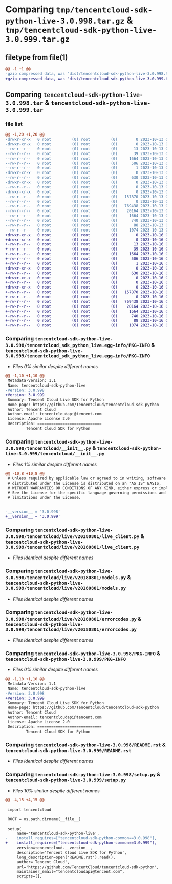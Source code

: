 # Comparing `tmp/tencentcloud-sdk-python-live-3.0.998.tar.gz` & `tmp/tencentcloud-sdk-python-live-3.0.999.tar.gz`

## filetype from file(1)

```diff
@@ -1 +1 @@
-gzip compressed data, was "dist/tencentcloud-sdk-python-live-3.0.998.tar", last modified: Fri Oct 13 00:31:25 2023, max compression
+gzip compressed data, was "dist/tencentcloud-sdk-python-live-3.0.999.tar", last modified: Mon Oct 16 00:30:33 2023, max compression
```

## Comparing `tencentcloud-sdk-python-live-3.0.998.tar` & `tencentcloud-sdk-python-live-3.0.999.tar`

### file list

```diff
@@ -1,20 +1,20 @@
-drwxr-xr-x   0 root         (0) root         (0)        0 2023-10-13 00:31:25.000000 tencentcloud-sdk-python-live-3.0.998/
-drwxr-xr-x   0 root         (0) root         (0)        0 2023-10-13 00:31:25.000000 tencentcloud-sdk-python-live-3.0.998/tencentcloud_sdk_python_live.egg-info/
--rw-r--r--   0 root         (0) root         (0)       13 2023-10-13 00:31:25.000000 tencentcloud-sdk-python-live-3.0.998/tencentcloud_sdk_python_live.egg-info/top_level.txt
--rw-r--r--   0 root         (0) root         (0)       39 2023-10-13 00:31:25.000000 tencentcloud-sdk-python-live-3.0.998/tencentcloud_sdk_python_live.egg-info/requires.txt
--rw-r--r--   0 root         (0) root         (0)     1664 2023-10-13 00:31:25.000000 tencentcloud-sdk-python-live-3.0.998/tencentcloud_sdk_python_live.egg-info/PKG-INFO
--rw-r--r--   0 root         (0) root         (0)      506 2023-10-13 00:31:25.000000 tencentcloud-sdk-python-live-3.0.998/tencentcloud_sdk_python_live.egg-info/SOURCES.txt
--rw-r--r--   0 root         (0) root         (0)        1 2023-10-13 00:31:25.000000 tencentcloud-sdk-python-live-3.0.998/tencentcloud_sdk_python_live.egg-info/dependency_links.txt
-drwxr-xr-x   0 root         (0) root         (0)        0 2023-10-13 00:31:25.000000 tencentcloud-sdk-python-live-3.0.998/tencentcloud/
--rw-r--r--   0 root         (0) root         (0)      630 2023-10-13 00:31:25.000000 tencentcloud-sdk-python-live-3.0.998/tencentcloud/__init__.py
-drwxr-xr-x   0 root         (0) root         (0)        0 2023-10-13 00:31:25.000000 tencentcloud-sdk-python-live-3.0.998/tencentcloud/live/
--rw-r--r--   0 root         (0) root         (0)        0 2023-10-13 00:31:25.000000 tencentcloud-sdk-python-live-3.0.998/tencentcloud/live/__init__.py
-drwxr-xr-x   0 root         (0) root         (0)        0 2023-10-13 00:31:25.000000 tencentcloud-sdk-python-live-3.0.998/tencentcloud/live/v20180801/
--rw-r--r--   0 root         (0) root         (0)   157870 2023-10-13 00:31:25.000000 tencentcloud-sdk-python-live-3.0.998/tencentcloud/live/v20180801/live_client.py
--rw-r--r--   0 root         (0) root         (0)        0 2023-10-13 00:31:25.000000 tencentcloud-sdk-python-live-3.0.998/tencentcloud/live/v20180801/__init__.py
--rw-r--r--   0 root         (0) root         (0)   769438 2023-10-13 00:31:25.000000 tencentcloud-sdk-python-live-3.0.998/tencentcloud/live/v20180801/models.py
--rw-r--r--   0 root         (0) root         (0)    20164 2023-10-13 00:31:25.000000 tencentcloud-sdk-python-live-3.0.998/tencentcloud/live/v20180801/errorcodes.py
--rw-r--r--   0 root         (0) root         (0)     1664 2023-10-13 00:31:25.000000 tencentcloud-sdk-python-live-3.0.998/PKG-INFO
--rw-r--r--   0 root         (0) root         (0)      740 2023-10-13 00:31:25.000000 tencentcloud-sdk-python-live-3.0.998/README.rst
--rw-r--r--   0 root         (0) root         (0)       88 2023-10-13 00:31:25.000000 tencentcloud-sdk-python-live-3.0.998/setup.cfg
--rw-r--r--   0 root         (0) root         (0)     1074 2023-10-13 00:31:25.000000 tencentcloud-sdk-python-live-3.0.998/setup.py
+drwxr-xr-x   0 root         (0) root         (0)        0 2023-10-16 00:30:33.000000 tencentcloud-sdk-python-live-3.0.999/
+drwxr-xr-x   0 root         (0) root         (0)        0 2023-10-16 00:30:33.000000 tencentcloud-sdk-python-live-3.0.999/tencentcloud_sdk_python_live.egg-info/
+-rw-r--r--   0 root         (0) root         (0)       13 2023-10-16 00:30:33.000000 tencentcloud-sdk-python-live-3.0.999/tencentcloud_sdk_python_live.egg-info/top_level.txt
+-rw-r--r--   0 root         (0) root         (0)       39 2023-10-16 00:30:33.000000 tencentcloud-sdk-python-live-3.0.999/tencentcloud_sdk_python_live.egg-info/requires.txt
+-rw-r--r--   0 root         (0) root         (0)     1664 2023-10-16 00:30:33.000000 tencentcloud-sdk-python-live-3.0.999/tencentcloud_sdk_python_live.egg-info/PKG-INFO
+-rw-r--r--   0 root         (0) root         (0)      506 2023-10-16 00:30:33.000000 tencentcloud-sdk-python-live-3.0.999/tencentcloud_sdk_python_live.egg-info/SOURCES.txt
+-rw-r--r--   0 root         (0) root         (0)        1 2023-10-16 00:30:33.000000 tencentcloud-sdk-python-live-3.0.999/tencentcloud_sdk_python_live.egg-info/dependency_links.txt
+drwxr-xr-x   0 root         (0) root         (0)        0 2023-10-16 00:30:33.000000 tencentcloud-sdk-python-live-3.0.999/tencentcloud/
+-rw-r--r--   0 root         (0) root         (0)      630 2023-10-16 00:30:33.000000 tencentcloud-sdk-python-live-3.0.999/tencentcloud/__init__.py
+drwxr-xr-x   0 root         (0) root         (0)        0 2023-10-16 00:30:33.000000 tencentcloud-sdk-python-live-3.0.999/tencentcloud/live/
+-rw-r--r--   0 root         (0) root         (0)        0 2023-10-16 00:30:33.000000 tencentcloud-sdk-python-live-3.0.999/tencentcloud/live/__init__.py
+drwxr-xr-x   0 root         (0) root         (0)        0 2023-10-16 00:30:33.000000 tencentcloud-sdk-python-live-3.0.999/tencentcloud/live/v20180801/
+-rw-r--r--   0 root         (0) root         (0)   157870 2023-10-16 00:30:33.000000 tencentcloud-sdk-python-live-3.0.999/tencentcloud/live/v20180801/live_client.py
+-rw-r--r--   0 root         (0) root         (0)        0 2023-10-16 00:30:33.000000 tencentcloud-sdk-python-live-3.0.999/tencentcloud/live/v20180801/__init__.py
+-rw-r--r--   0 root         (0) root         (0)   769438 2023-10-16 00:30:33.000000 tencentcloud-sdk-python-live-3.0.999/tencentcloud/live/v20180801/models.py
+-rw-r--r--   0 root         (0) root         (0)    20164 2023-10-16 00:30:33.000000 tencentcloud-sdk-python-live-3.0.999/tencentcloud/live/v20180801/errorcodes.py
+-rw-r--r--   0 root         (0) root         (0)     1664 2023-10-16 00:30:33.000000 tencentcloud-sdk-python-live-3.0.999/PKG-INFO
+-rw-r--r--   0 root         (0) root         (0)      740 2023-10-16 00:30:33.000000 tencentcloud-sdk-python-live-3.0.999/README.rst
+-rw-r--r--   0 root         (0) root         (0)       88 2023-10-16 00:30:33.000000 tencentcloud-sdk-python-live-3.0.999/setup.cfg
+-rw-r--r--   0 root         (0) root         (0)     1074 2023-10-16 00:30:33.000000 tencentcloud-sdk-python-live-3.0.999/setup.py
```

### Comparing `tencentcloud-sdk-python-live-3.0.998/tencentcloud_sdk_python_live.egg-info/PKG-INFO` & `tencentcloud-sdk-python-live-3.0.999/tencentcloud_sdk_python_live.egg-info/PKG-INFO`

 * *Files 0% similar despite different names*

```diff
@@ -1,10 +1,10 @@
 Metadata-Version: 1.1
 Name: tencentcloud-sdk-python-live
-Version: 3.0.998
+Version: 3.0.999
 Summary: Tencent Cloud Live SDK for Python
 Home-page: https://github.com/TencentCloud/tencentcloud-sdk-python
 Author: Tencent Cloud
 Author-email: tencentcloudapi@tencent.com
 License: Apache License 2.0
 Description: ============================
         Tencent Cloud SDK for Python
```

### Comparing `tencentcloud-sdk-python-live-3.0.998/tencentcloud/__init__.py` & `tencentcloud-sdk-python-live-3.0.999/tencentcloud/__init__.py`

 * *Files 1% similar despite different names*

```diff
@@ -10,8 +10,8 @@
 # Unless required by applicable law or agreed to in writing, software
 # distributed under the License is distributed on an "AS IS" BASIS,
 # WITHOUT WARRANTIES OR CONDITIONS OF ANY KIND, either express or implied.
 # See the License for the specific language governing permissions and
 # limitations under the License.
 
 
-__version__ = '3.0.998'
+__version__ = '3.0.999'
```

### Comparing `tencentcloud-sdk-python-live-3.0.998/tencentcloud/live/v20180801/live_client.py` & `tencentcloud-sdk-python-live-3.0.999/tencentcloud/live/v20180801/live_client.py`

 * *Files identical despite different names*

### Comparing `tencentcloud-sdk-python-live-3.0.998/tencentcloud/live/v20180801/models.py` & `tencentcloud-sdk-python-live-3.0.999/tencentcloud/live/v20180801/models.py`

 * *Files identical despite different names*

### Comparing `tencentcloud-sdk-python-live-3.0.998/tencentcloud/live/v20180801/errorcodes.py` & `tencentcloud-sdk-python-live-3.0.999/tencentcloud/live/v20180801/errorcodes.py`

 * *Files identical despite different names*

### Comparing `tencentcloud-sdk-python-live-3.0.998/PKG-INFO` & `tencentcloud-sdk-python-live-3.0.999/PKG-INFO`

 * *Files 0% similar despite different names*

```diff
@@ -1,10 +1,10 @@
 Metadata-Version: 1.1
 Name: tencentcloud-sdk-python-live
-Version: 3.0.998
+Version: 3.0.999
 Summary: Tencent Cloud Live SDK for Python
 Home-page: https://github.com/TencentCloud/tencentcloud-sdk-python
 Author: Tencent Cloud
 Author-email: tencentcloudapi@tencent.com
 License: Apache License 2.0
 Description: ============================
         Tencent Cloud SDK for Python
```

### Comparing `tencentcloud-sdk-python-live-3.0.998/README.rst` & `tencentcloud-sdk-python-live-3.0.999/README.rst`

 * *Files identical despite different names*

### Comparing `tencentcloud-sdk-python-live-3.0.998/setup.py` & `tencentcloud-sdk-python-live-3.0.999/setup.py`

 * *Files 10% similar despite different names*

```diff
@@ -4,15 +4,15 @@
 
 import tencentcloud
 
 ROOT = os.path.dirname(__file__)
 
 setup(
     name='tencentcloud-sdk-python-live',
-    install_requires=["tencentcloud-sdk-python-common==3.0.998"],
+    install_requires=["tencentcloud-sdk-python-common==3.0.999"],
     version=tencentcloud.__version__,
     description='Tencent Cloud Live SDK for Python',
     long_description=open('README.rst').read(),
     author='Tencent Cloud',
     url='https://github.com/TencentCloud/tencentcloud-sdk-python',
     maintainer_email="tencentcloudapi@tencent.com",
     scripts=[],
```

